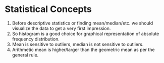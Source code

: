 # Statistical Concepts

1. Before descriptive statistics or finding mean/median/etc. we should
visualize the data to get a very first impression.
2. So histogram is a good choice for graphical representation of absolute frequency distribution.
3. Mean is sensitive to outliers, median is not sensitive to outliers.
4. Arithmetic mean is higher/larger than the geometric mean as per the general rule.
